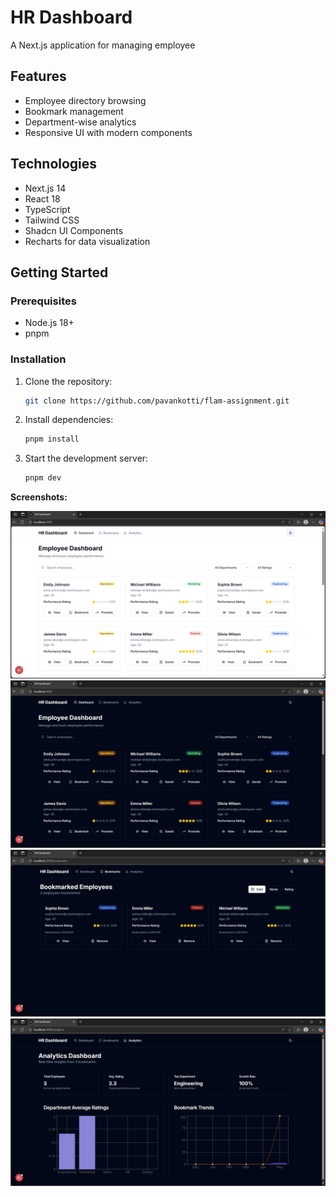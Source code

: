 # HR Dashboard

A Next.js application for managing employee

## Features
- Employee directory browsing
- Bookmark management
- Department-wise analytics
- Responsive UI with modern components

## Technologies
- Next.js 14
- React 18
- TypeScript
- Tailwind CSS
- Shadcn UI Components
- Recharts for data visualization

## Getting Started

### Prerequisites
- Node.js 18+ 
- pnpm

### Installation
1. Clone the repository:
    ```bash
    git clone https://github.com/pavankotti/flam-assignment.git

2. Install dependencies:

    ```bash
    pnpm install

3. Start the development server:
    ```bash
    pnpm dev

**Screenshots:**

![Dashboard-Light mode](<Screenshot 2025-05-26 103953.png>)
![Dark mode](<Screenshot 2025-05-26 104009.png>)
![Bookmarks page](<Screenshot 2025-05-26 104027.png>)
![Analytics page](<Screenshot 2025-05-26 104037.png>)   
